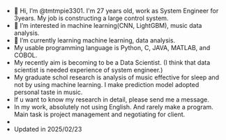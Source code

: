 - 👋 Hi, I’m @tmtmpie3301. I'm 27 years old, work as System Engineer for 3years. My job is constructing a large control system.
- 👀 I’m interested in machine learning(CNN, LightGBM), music data analysis.
- 🌱 I’m currently learning machine learning, data analysis.
- My usable programming language is Python, C, JAVA, MATLAB, and COBOL.
- My recently aim is becoming to be a Data Scientist. (I think that data scientist is needed experience of system engineer.)
- My graduate schol research is analysis of music effective for sleep and not by using machine learning. I make prediction model adopted personal taste in music.
- If u want to know my research in detail, please send me a message.
- In my work, absolutely not using English. And rarely make a program. Main task is project management and negotiating for client.
- 
- Updated in 2025/02/23


<!---
tmtmpie3301/tmtmpie3301 is a ✨ special ✨ repository because its `README.md` (this file) appears on your GitHub profile.
You can click the Preview link to take a look at your changes.
--->
